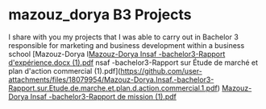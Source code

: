 # mazouz_dorya B3 Projects
I share with you my projects that I was able to carry out in Bachelor 3 responsible for marketing and business development within a business school
[Mazouz-Dorya I[Mazouz-Dorya Insaf -bachelor3-Rapport d'expérience.docx (1).pdf](https://github.com/user-attachments/files/18079960/Mazouz-Dorya.Insaf.-bachelor3-Rapport.d.experience.docx.1.pdf)
nsaf -bachelor3-Rapport sur Étude de marché et plan d'action commercial  (1).pdf](https://github.com/user-attachments/files/18079954/Mazouz-Dorya.Insaf.-bachelor3-Rapport.sur.Etude.de.marche.et.plan.d.action.commercial.1.pdf)
[Mazouz-Dorya Insaf -bachelor3-Rapport de mission  (1).pdf](https://github.com/user-attachments/files/18079959/Mazouz-Dorya.Insaf.-bachelor3-Rapport.de.mission.1.pdf)
